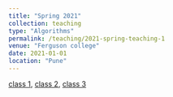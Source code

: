 ```yaml
---
title: "Spring 2021"
collection: teaching
type: "Algorithms"
permalink: /teaching/2021-spring-teaching-1
venue: "Ferguson college"
date: 2021-01-01
location: "Pune"
---
```


[class 1](https://drive.google.com/file/d/17K-g2prvcLYo9aTPvD1SWx2XiC2L6SHq/view?usp=sharing), [class 2](https://drive.google.com/file/d/1oHrgDs47qOGiY_k7Jg44mQpTeG3u89HM/view?usp=sharing), [class 3](https://drive.google.com/file/d/1h7BZIHPQekgrOOLO0tSHc-ehyGiaa23P/view?usp=sharing)

